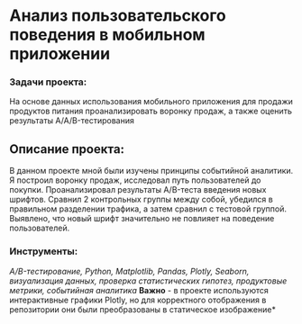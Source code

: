 # Анализ пользовательского поведения в мобильном приложении


### Задачи проекта:

На основе данных использования мобильного приложения для продажи продуктов питания проанализировать воронку продаж, а также оценить результаты A/A/B-тестирования 


## Описание проекта:

В данном проекте мной были изучены принципы событийной аналитики. Я построил
воронку продаж, исследовал путь пользователей до покупки. Проанализировал
результаты A/B-теста введения новых шрифтов. Сравнил 2 контрольных группы между
собой, убедился в правильном разделении трафика, а затем сравнил с тестовой группой.
Выявлено, что новый шрифт значительно не повлияет на поведение пользователей.


### Инструменты:

*A/B-тестирование, Python, Matplotlib, Pandas, Plotly, Seaborn, визуализация данных, проверка статистических гипотез, продуктовые метрики, событийная аналитика*
**Важно** - в проекте используются интерактивные графики Plotly, но для корректного отображения в репозитории они были преобразованы в статическое изображение*